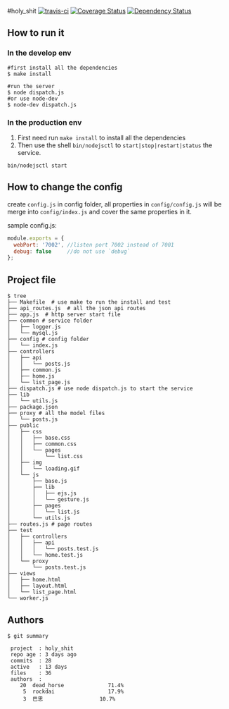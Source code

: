 #holy_shit
[![travis-ci](https://secure.travis-ci.org/dead-horse/holy_shit.png)](https://travis-ci.org/dead-horse/holy_shit)
[![Coverage Status](https://coveralls.io/repos/dead-horse/holy_shit/badge.png)](https://coveralls.io/r/dead-horse/holy_shit)
[![Dependency Status](https://gemnasium.com/dead-horse/holy_shit.png)](https://gemnasium.com/dead-horse/holy_shit)

## How to run it  

### In the develop env

```
#first install all the dependencies
$ make install

#run the server
$ node dispatch.js
#or use node-dev
$ node-dev dispatch.js
```

### In the production env
1. First need run `make install` to install all the dependencies
2. Then use the shell `bin/nodejsctl` to `start|stop|restart|status` the service.   

```
bin/nodejsctl start
```

## How to change the config  

create `config.js` in config folder, all properties in `config/config.js` will be merge into `config/index.js` and cover the same properties in it.  

sample config.js:  

```js
module.exports = {
  webPort: '7002', //listen port 7002 instead of 7001
  debug: false     //do not use `debug`
};

```

## Project file  

```
$ tree
├── Makefile  # use make to run the install and test
├── api_routes.js  # all the json api routes
├── app.js  # http server start file
├── common # service folder
│   ├── logger.js
│   └── mysql.js
├── config # config folder
│   └── index.js
├── controllers
│   ├── api
│   │   └── posts.js
│   ├── common.js
│   ├── home.js
│   └── list_page.js
├── dispatch.js # use node dispatch.js to start the service
├── lib
│   └── utils.js
├── package.json
├── proxy # all the model files
│   └── posts.js
├── public
│   ├── css
│   │   ├── base.css
│   │   ├── common.css
│   │   └── pages
│   │       └── list.css
│   ├── img
│   │   └── loading.gif
│   └── js
│       ├── base.js
│       ├── lib
│       │   ├── ejs.js
│       │   └── gesture.js
│       ├── pages
│       │   └── list.js
│       └── utils.js
├── routes.js # page routes
├── test
│   ├── controllers
│   │   ├── api
│   │   │   └── posts.test.js
│   │   └── home.test.js
│   └── proxy
│       └── posts.test.js
├── views
│   ├── home.html
│   ├── layout.html
│   └── list_page.html
└── worker.js
```

## Authors  

```
$ git summary 

 project  : holy_shit
 repo age : 3 days ago
 commits  : 28
 active   : 13 days
 files    : 36
 authors  : 
    20  dead_horse              71.4%
     5  rockdai                 17.9%
     3  巴思                  10.7%
```